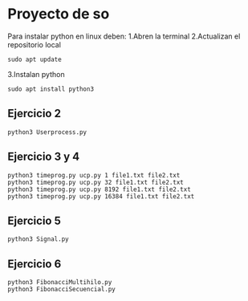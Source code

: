 # Proyecto de so
Para instalar python en linux deben:
1.Abren la terminal
2.Actualizan el repositorio local 
```
sudo apt update
```
3.Instalan python
```
sudo apt install python3
```

## Ejercicio 2
```
python3 Userprocess.py
```
## Ejercicio 3 y 4
```
python3 timeprog.py ucp.py 1 file1.txt file2.txt
python3 timeprog.py ucp.py 32 file1.txt file2.txt
python3 timeprog.py ucp.py 8192 file1.txt file2.txt
python3 timeprog.py ucp.py 16384 file1.txt file2.txt
```
## Ejercicio 5
```
python3 Signal.py
```
## Ejercicio 6
```
python3 FibonacciMultihilo.py
python3 FibonacciSecuencial.py
```
